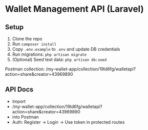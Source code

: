 # Wallet Management API (Laravel)

## Setup
1. Clone the repo
2. Run `composer install`
3. Copy `.env.example` to `.env` and update DB credentials
4. Run migrations: `php artisan migrate`
5. (Optional) Seed test data: `php artisan db:seed`

Postman collection: /my-wallet-app/collection/19ld6fg/walletapi?action=share&creator=43969890

## API Docs
- Import
- /my-wallet-app/collection/19ld6fg/walletapi?action=share&creator=43969890
-  into Postman
- Auth: Register → Login → Use token in protected routes
